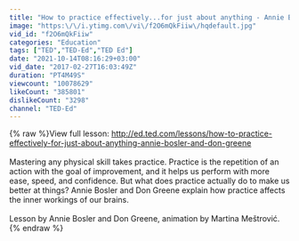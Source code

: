 ```yaml
---
title: "How to practice effectively...for just about anything - Annie Bosler and Don Greene"
image: "https:\/\/i.ytimg.com\/vi\/f2O6mQkFiiw\/hqdefault.jpg"
vid_id: "f2O6mQkFiiw"
categories: "Education"
tags: ["TED","TED-Ed","TED Ed"]
date: "2021-10-14T08:16:29+03:00"
vid_date: "2017-02-27T16:03:49Z"
duration: "PT4M49S"
viewcount: "10078629"
likeCount: "385801"
dislikeCount: "3298"
channel: "TED-Ed"
---
```

{% raw %}View full lesson: <a rel="nofollow" target="blank" href="http://ed.ted.com/lessons/how-to-practice-effectively-for-just-about-anything-annie-bosler-and-don-greene">http://ed.ted.com/lessons/how-to-practice-effectively-for-just-about-anything-annie-bosler-and-don-greene</a><br /><br />Mastering any physical skill takes practice. Practice is the repetition of an action with the goal of improvement, and it helps us perform with more ease, speed, and confidence. But what does practice actually do to make us better at things? Annie Bosler and Don Greene explain how practice affects the inner workings of our brains.<br /><br />Lesson by Annie Bosler and Don Greene, animation by Martina Meštrović.{% endraw %}
